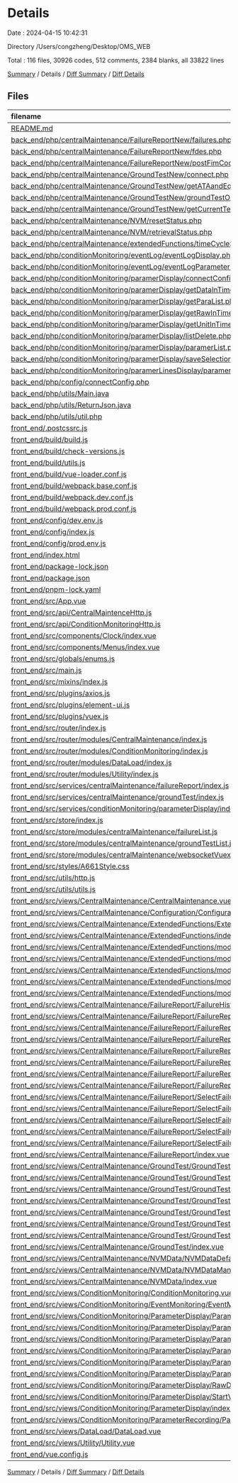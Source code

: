 # Details

Date : 2024-04-15 10:42:31

Directory /Users/congzheng/Desktop/OMS_WEB

Total : 116 files,  30926 codes, 512 comments, 2384 blanks, all 33822 lines

[Summary](results.md) / Details / [Diff Summary](diff.md) / [Diff Details](diff-details.md)

## Files
| filename | language | code | comment | blank | total |
| :--- | :--- | ---: | ---: | ---: | ---: |
| [README.md](/README.md) | Markdown | 64 | 0 | 25 | 89 |
| [back_end/php/centralMaintenance/FailureReportNew/failures.php](/back_end/php/centralMaintenance/FailureReportNew/failures.php) | PHP | 110 | 13 | 6 | 129 |
| [back_end/php/centralMaintenance/FailureReportNew/fdes.php](/back_end/php/centralMaintenance/FailureReportNew/fdes.php) | PHP | 156 | 15 | 30 | 201 |
| [back_end/php/centralMaintenance/FailureReportNew/postFimCodeForURL.php](/back_end/php/centralMaintenance/FailureReportNew/postFimCodeForURL.php) | PHP | 18 | 7 | 10 | 35 |
| [back_end/php/centralMaintenance/GroundTestNew/connect.php](/back_end/php/centralMaintenance/GroundTestNew/connect.php) | PHP | 14 | 7 | 2 | 23 |
| [back_end/php/centralMaintenance/GroundTestNew/getATAandEqui.php](/back_end/php/centralMaintenance/GroundTestNew/getATAandEqui.php) | PHP | 28 | 14 | 9 | 51 |
| [back_end/php/centralMaintenance/GroundTestNew/groundTestOrders.php](/back_end/php/centralMaintenance/GroundTestNew/groundTestOrders.php) | PHP | 6 | 3 | 5 | 14 |
| [back_end/php/centralMaintenance/GroundTestNew/getCurrentTests.php](/back_end/php/centralMaintenance/GroundTestNew/getCurrentTests.php) | PHP | 18 | 7 | 10 | 35 |
| [back_end/php/centralMaintenance/NVM/resetStatus.php](/back_end/php/centralMaintenance/NVM/resetStatus.php) | PHP | 34 | 6 | 3 | 43 |
| [back_end/php/centralMaintenance/NVM/retrievalStatus.php](/back_end/php/centralMaintenance/NVM/retrievalStatus.php) | PHP | 34 | 6 | 3 | 43 |
| [back_end/php/centralMaintenance/extendedFunctions/timeCycleStatus.php](/back_end/php/centralMaintenance/extendedFunctions/timeCycleStatus.php) | PHP | 32 | 6 | 4 | 42 |
| [back_end/php/conditionMonitoring/eventLog/eventLogDisplay.php](/back_end/php/conditionMonitoring/eventLog/eventLogDisplay.php) | PHP | 29 | 7 | 3 | 39 |
| [back_end/php/conditionMonitoring/eventLog/eventLogParameterDisplay.php](/back_end/php/conditionMonitoring/eventLog/eventLogParameterDisplay.php) | PHP | 27 | 7 | 4 | 38 |
| [back_end/php/conditionMonitoring/paramerDisplay/connectConfig.php](/back_end/php/conditionMonitoring/paramerDisplay/connectConfig.php) | PHP | 4 | 8 | 4 | 16 |
| [back_end/php/conditionMonitoring/paramerDisplay/getDataInTime.php](/back_end/php/conditionMonitoring/paramerDisplay/getDataInTime.php) | PHP | 58 | 7 | 27 | 92 |
| [back_end/php/conditionMonitoring/paramerDisplay/getParaList.php](/back_end/php/conditionMonitoring/paramerDisplay/getParaList.php) | PHP | 33 | 4 | 6 | 43 |
| [back_end/php/conditionMonitoring/paramerDisplay/getRawInTime.php](/back_end/php/conditionMonitoring/paramerDisplay/getRawInTime.php) | PHP | 32 | 3 | 9 | 44 |
| [back_end/php/conditionMonitoring/paramerDisplay/getUnitInTime.php](/back_end/php/conditionMonitoring/paramerDisplay/getUnitInTime.php) | PHP | 21 | 11 | 17 | 49 |
| [back_end/php/conditionMonitoring/paramerDisplay/listDelete.php](/back_end/php/conditionMonitoring/paramerDisplay/listDelete.php) | PHP | 38 | 5 | 17 | 60 |
| [back_end/php/conditionMonitoring/paramerDisplay/paramerList.php](/back_end/php/conditionMonitoring/paramerDisplay/paramerList.php) | PHP | 66 | 1 | 8 | 75 |
| [back_end/php/conditionMonitoring/paramerDisplay/saveSelection.php](/back_end/php/conditionMonitoring/paramerDisplay/saveSelection.php) | PHP | 38 | 3 | 11 | 52 |
| [back_end/php/conditionMonitoring/paramerLinesDisplay/paramerShowDynamic.php](/back_end/php/conditionMonitoring/paramerLinesDisplay/paramerShowDynamic.php) | PHP | 26 | 5 | 9 | 40 |
| [back_end/php/config/connectConfig.php](/back_end/php/config/connectConfig.php) | PHP | 4 | 3 | 4 | 11 |
| [back_end/php/utils/Main.java](/back_end/php/utils/Main.java) | Java | 5 | 69 | 9 | 83 |
| [back_end/php/utils/ReturnJson.java](/back_end/php/utils/ReturnJson.java) | Java | 14 | 0 | 0 | 14 |
| [back_end/php/utils/util.php](/back_end/php/utils/util.php) | PHP | 65 | 7 | 7 | 79 |
| [front_end/.postcssrc.js](/front_end/.postcssrc.js) | JavaScript | 7 | 2 | 2 | 11 |
| [front_end/build/build.js](/front_end/build/build.js) | JavaScript | 40 | 0 | 9 | 49 |
| [front_end/build/check-versions.js](/front_end/build/check-versions.js) | JavaScript | 45 | 0 | 10 | 55 |
| [front_end/build/utils.js](/front_end/build/utils.js) | JavaScript | 80 | 5 | 17 | 102 |
| [front_end/build/vue-loader.conf.js](/front_end/build/vue-loader.conf.js) | JavaScript | 21 | 0 | 2 | 23 |
| [front_end/build/webpack.base.conf.js](/front_end/build/webpack.base.conf.js) | JavaScript | 74 | 5 | 5 | 84 |
| [front_end/build/webpack.dev.conf.js](/front_end/build/webpack.dev.conf.js) | JavaScript | 78 | 12 | 7 | 97 |
| [front_end/build/webpack.prod.conf.js](/front_end/build/webpack.prod.conf.js) | JavaScript | 114 | 24 | 8 | 146 |
| [front_end/config/dev.env.js](/front_end/config/dev.env.js) | JavaScript | 6 | 0 | 2 | 8 |
| [front_end/config/index.js](/front_end/config/index.js) | JavaScript | 29 | 25 | 16 | 70 |
| [front_end/config/prod.env.js](/front_end/config/prod.env.js) | JavaScript | 4 | 0 | 1 | 5 |
| [front_end/index.html](/front_end/index.html) | HTML | 11 | 2 | 1 | 14 |
| [front_end/package-lock.json](/front_end/package-lock.json) | JSON | 14,730 | 0 | 1 | 14,731 |
| [front_end/package.json](/front_end/package.json) | JSON | 66 | 0 | 1 | 67 |
| [front_end/pnpm-lock.yaml](/front_end/pnpm-lock.yaml) | YAML | 6,087 | 0 | 919 | 7,006 |
| [front_end/src/App.vue](/front_end/src/App.vue) | Vue | 55 | 0 | 7 | 62 |
| [front_end/src/api/CentralMaintenceHttp.js](/front_end/src/api/CentralMaintenceHttp.js) | JavaScript | 15 | 5 | 5 | 25 |
| [front_end/src/api/ConditionMonitoringHttp.js](/front_end/src/api/ConditionMonitoringHttp.js) | JavaScript | 15 | 5 | 5 | 25 |
| [front_end/src/components/Clock/index.vue](/front_end/src/components/Clock/index.vue) | Vue | 37 | 0 | 2 | 39 |
| [front_end/src/components/Menus/index.vue](/front_end/src/components/Menus/index.vue) | Vue | 56 | 0 | 5 | 61 |
| [front_end/src/globals/enums.js](/front_end/src/globals/enums.js) | JavaScript | 80 | 8 | 9 | 97 |
| [front_end/src/main.js](/front_end/src/main.js) | JavaScript | 15 | 3 | 7 | 25 |
| [front_end/src/mixins/index.js](/front_end/src/mixins/index.js) | JavaScript | 2 | 3 | 2 | 7 |
| [front_end/src/plugins/axios.js](/front_end/src/plugins/axios.js) | JavaScript | 8 | 2 | 3 | 13 |
| [front_end/src/plugins/element-ui.js](/front_end/src/plugins/element-ui.js) | JavaScript | 7 | 1 | 3 | 11 |
| [front_end/src/plugins/vuex.js](/front_end/src/plugins/vuex.js) | JavaScript | 6 | 2 | 3 | 11 |
| [front_end/src/router/index.js](/front_end/src/router/index.js) | JavaScript | 19 | 1 | 5 | 25 |
| [front_end/src/router/modules/CentralMaintenance/index.js](/front_end/src/router/modules/CentralMaintenance/index.js) | JavaScript | 138 | 1 | 3 | 142 |
| [front_end/src/router/modules/ConditionMonitoring/index.js](/front_end/src/router/modules/ConditionMonitoring/index.js) | JavaScript | 35 | 1 | 3 | 39 |
| [front_end/src/router/modules/DataLoad/index.js](/front_end/src/router/modules/DataLoad/index.js) | JavaScript | 3 | 0 | 3 | 6 |
| [front_end/src/router/modules/Utility/index.js](/front_end/src/router/modules/Utility/index.js) | JavaScript | 3 | 0 | 3 | 6 |
| [front_end/src/services/centralMaintenance/failureReport/index.js](/front_end/src/services/centralMaintenance/failureReport/index.js) | JavaScript | 25 | 6 | 8 | 39 |
| [front_end/src/services/centralMaintenance/groundTest/index.js](/front_end/src/services/centralMaintenance/groundTest/index.js) | JavaScript | 33 | 3 | 10 | 46 |
| [front_end/src/services/conditionMonitoring/parameterDisplay/index.js](/front_end/src/services/conditionMonitoring/parameterDisplay/index.js) | JavaScript | 64 | 7 | 17 | 88 |
| [front_end/src/store/index.js](/front_end/src/store/index.js) | JavaScript | 13 | 3 | 4 | 20 |
| [front_end/src/store/modules/centralMaintenance/failureList.js](/front_end/src/store/modules/centralMaintenance/failureList.js) | JavaScript | 147 | 35 | 19 | 201 |
| [front_end/src/store/modules/centralMaintenance/groundTestList.js](/front_end/src/store/modules/centralMaintenance/groundTestList.js) | JavaScript | 98 | 18 | 29 | 145 |
| [front_end/src/store/modules/centralMaintenance/websocketVuex.js](/front_end/src/store/modules/centralMaintenance/websocketVuex.js) | JavaScript | 74 | 5 | 14 | 93 |
| [front_end/src/styles/A661Style.css](/front_end/src/styles/A661Style.css) | CSS | 316 | 26 | 98 | 440 |
| [front_end/src/utils/http.js](/front_end/src/utils/http.js) | JavaScript | 35 | 15 | 7 | 57 |
| [front_end/src/utils/utils.js](/front_end/src/utils/utils.js) | JavaScript | 40 | 27 | 12 | 79 |
| [front_end/src/views/CentralMaintenance/CentralMaintenance.vue](/front_end/src/views/CentralMaintenance/CentralMaintenance.vue) | Vue | 81 | 0 | 6 | 87 |
| [front_end/src/views/CentralMaintenance/Configuration/Configuration.vue](/front_end/src/views/CentralMaintenance/Configuration/Configuration.vue) | Vue | 9 | 0 | 5 | 14 |
| [front_end/src/views/CentralMaintenance/ExtendedFunctions/ExtendedFunctionsDefaultPage.vue](/front_end/src/views/CentralMaintenance/ExtendedFunctions/ExtendedFunctionsDefaultPage.vue) | Vue | 96 | 0 | 8 | 104 |
| [front_end/src/views/CentralMaintenance/ExtendedFunctions/index.vue](/front_end/src/views/CentralMaintenance/ExtendedFunctions/index.vue) | Vue | 5 | 0 | 0 | 5 |
| [front_end/src/views/CentralMaintenance/ExtendedFunctions/modules/EngineBalance.vue](/front_end/src/views/CentralMaintenance/ExtendedFunctions/modules/EngineBalance.vue) | Vue | 11 | 0 | 2 | 13 |
| [front_end/src/views/CentralMaintenance/ExtendedFunctions/modules/LegPhaseOperation.vue](/front_end/src/views/CentralMaintenance/ExtendedFunctions/modules/LegPhaseOperation.vue) | Vue | 155 | 0 | 9 | 164 |
| [front_end/src/views/CentralMaintenance/ExtendedFunctions/modules/OtherFunctions.vue](/front_end/src/views/CentralMaintenance/ExtendedFunctions/modules/OtherFunctions.vue) | Vue | 11 | 0 | 2 | 13 |
| [front_end/src/views/CentralMaintenance/ExtendedFunctions/modules/TimeCycles/TimeCyclesDefaultPage.vue](/front_end/src/views/CentralMaintenance/ExtendedFunctions/modules/TimeCycles/TimeCyclesDefaultPage.vue) | Vue | 177 | 0 | 5 | 182 |
| [front_end/src/views/CentralMaintenance/ExtendedFunctions/modules/TimeCycles/TimeCyclesSelect.vue](/front_end/src/views/CentralMaintenance/ExtendedFunctions/modules/TimeCycles/TimeCyclesSelect.vue) | Vue | 23 | 0 | 4 | 27 |
| [front_end/src/views/CentralMaintenance/FailureReport/FailureHistory.vue](/front_end/src/views/CentralMaintenance/FailureReport/FailureHistory.vue) | Vue | 765 | 0 | 92 | 857 |
| [front_end/src/views/CentralMaintenance/FailureReport/FailureReportDefaultPage.vue](/front_end/src/views/CentralMaintenance/FailureReport/FailureReportDefaultPage.vue) | Vue | 158 | 0 | 14 | 172 |
| [front_end/src/views/CentralMaintenance/FailureReport/FailureReportRadios/ExistingFDE.vue](/front_end/src/views/CentralMaintenance/FailureReport/FailureReportRadios/ExistingFDE.vue) | Vue | 269 | 1 | 46 | 316 |
| [front_end/src/views/CentralMaintenance/FailureReport/FailureReportRadios/ExistingFailure.vue](/front_end/src/views/CentralMaintenance/FailureReport/FailureReportRadios/ExistingFailure.vue) | Vue | 170 | 0 | 8 | 178 |
| [front_end/src/views/CentralMaintenance/FailureReport/FailureReportRadios/InBoundLegFDE.vue](/front_end/src/views/CentralMaintenance/FailureReport/FailureReportRadios/InBoundLegFDE.vue) | Vue | 223 | 0 | 17 | 240 |
| [front_end/src/views/CentralMaintenance/FailureReport/FailureReportRadios/InBoundLegFailure.vue](/front_end/src/views/CentralMaintenance/FailureReport/FailureReportRadios/InBoundLegFailure.vue) | Vue | 19 | 0 | 3 | 22 |
| [front_end/src/views/CentralMaintenance/FailureReport/FailureReportRadios/inBoundLegFailures/InBoundLegFailuresAll.vue](/front_end/src/views/CentralMaintenance/FailureReport/FailureReportRadios/inBoundLegFailures/InBoundLegFailuresAll.vue) | Vue | 175 | 0 | 11 | 186 |
| [front_end/src/views/CentralMaintenance/FailureReport/FailureReportRadios/inBoundLegFailures/InBoundLegFailuresSum.vue](/front_end/src/views/CentralMaintenance/FailureReport/FailureReportRadios/inBoundLegFailures/InBoundLegFailuresSum.vue) | Vue | 107 | 0 | 5 | 112 |
| [front_end/src/views/CentralMaintenance/FailureReport/SelectFailuresDetails.vue](/front_end/src/views/CentralMaintenance/FailureReport/SelectFailuresDetails.vue) | Vue | 260 | 2 | 25 | 287 |
| [front_end/src/views/CentralMaintenance/FailureReport/SelectFailuresHistory.vue](/front_end/src/views/CentralMaintenance/FailureReport/SelectFailuresHistory.vue) | Vue | 194 | 0 | 27 | 221 |
| [front_end/src/views/CentralMaintenance/FailureReport/SelectFailuresRadios/FlightDeckEffects.vue](/front_end/src/views/CentralMaintenance/FailureReport/SelectFailuresRadios/FlightDeckEffects.vue) | Vue | 119 | 0 | 9 | 128 |
| [front_end/src/views/CentralMaintenance/FailureReport/SelectFailuresRadios/Parameters.vue](/front_end/src/views/CentralMaintenance/FailureReport/SelectFailuresRadios/Parameters.vue) | Vue | 101 | 0 | 7 | 108 |
| [front_end/src/views/CentralMaintenance/FailureReport/SelectFailuresRadios/RootCause.vue](/front_end/src/views/CentralMaintenance/FailureReport/SelectFailuresRadios/RootCause.vue) | Vue | 48 | 0 | 8 | 56 |
| [front_end/src/views/CentralMaintenance/FailureReport/index.vue](/front_end/src/views/CentralMaintenance/FailureReport/index.vue) | Vue | 5 | 0 | 3 | 8 |
| [front_end/src/views/CentralMaintenance/GroundTest/GroundTestInteractiveTestPage.vue](/front_end/src/views/CentralMaintenance/GroundTest/GroundTestInteractiveTestPage.vue) | Vue | 222 | 1 | 40 | 263 |
| [front_end/src/views/CentralMaintenance/GroundTest/GroundTestNewTestPage.vue](/front_end/src/views/CentralMaintenance/GroundTest/GroundTestNewTestPage.vue) | Vue | 170 | 0 | 31 | 201 |
| [front_end/src/views/CentralMaintenance/GroundTest/GroundTestSelectTestNewPage.vue](/front_end/src/views/CentralMaintenance/GroundTest/GroundTestSelectTestNewPage.vue) | Vue | 253 | 24 | 39 | 316 |
| [front_end/src/views/CentralMaintenance/GroundTest/GroundTestSelectTestPage.vue](/front_end/src/views/CentralMaintenance/GroundTest/GroundTestSelectTestPage.vue) | Vue | 147 | 0 | 19 | 166 |
| [front_end/src/views/CentralMaintenance/GroundTest/GroundTestTestListPage.vue](/front_end/src/views/CentralMaintenance/GroundTest/GroundTestTestListPage.vue) | Vue | 227 | 0 | 36 | 263 |
| [front_end/src/views/CentralMaintenance/GroundTest/GroundTestThreeTestsPage.vue](/front_end/src/views/CentralMaintenance/GroundTest/GroundTestThreeTestsPage.vue) | Vue | 217 | 4 | 33 | 254 |
| [front_end/src/views/CentralMaintenance/GroundTest/GroundTestViewDetailPage.vue](/front_end/src/views/CentralMaintenance/GroundTest/GroundTestViewDetailPage.vue) | Vue | 142 | 0 | 11 | 153 |
| [front_end/src/views/CentralMaintenance/GroundTest/index.vue](/front_end/src/views/CentralMaintenance/GroundTest/index.vue) | Vue | 5 | 0 | 1 | 6 |
| [front_end/src/views/CentralMaintenance/NVMData/NVMDataDefaultPage.vue](/front_end/src/views/CentralMaintenance/NVMData/NVMDataDefaultPage.vue) | Vue | 138 | 0 | 11 | 149 |
| [front_end/src/views/CentralMaintenance/NVMData/NVMDataManagementPage.vue](/front_end/src/views/CentralMaintenance/NVMData/NVMDataManagementPage.vue) | Vue | 151 | 0 | 16 | 167 |
| [front_end/src/views/CentralMaintenance/NVMData/index.vue](/front_end/src/views/CentralMaintenance/NVMData/index.vue) | Vue | 5 | 0 | 0 | 5 |
| [front_end/src/views/ConditionMonitoring/ConditionMonitoring.vue](/front_end/src/views/ConditionMonitoring/ConditionMonitoring.vue) | Vue | 36 | 0 | 4 | 40 |
| [front_end/src/views/ConditionMonitoring/EventMonitoring/EventMonitoring.vue](/front_end/src/views/ConditionMonitoring/EventMonitoring/EventMonitoring.vue) | Vue | 9 | 0 | 5 | 14 |
| [front_end/src/views/ConditionMonitoring/ParameterDisplay/ParamGraphicDisplay/ParamFlightShow.vue](/front_end/src/views/ConditionMonitoring/ParameterDisplay/ParamGraphicDisplay/ParamFlightShow.vue) | Vue | 139 | 0 | 16 | 155 |
| [front_end/src/views/ConditionMonitoring/ParameterDisplay/ParamGraphicDisplay/components/ATA29.vue](/front_end/src/views/ConditionMonitoring/ParameterDisplay/ParamGraphicDisplay/components/ATA29.vue) | Vue | 147 | 0 | 16 | 163 |
| [front_end/src/views/ConditionMonitoring/ParameterDisplay/ParamGraphicDisplay/components/ATA32_BRAKE.vue](/front_end/src/views/ConditionMonitoring/ParameterDisplay/ParamGraphicDisplay/components/ATA32_BRAKE.vue) | Vue | 449 | 3 | 41 | 493 |
| [front_end/src/views/ConditionMonitoring/ParameterDisplay/ParamGraphicDisplay/components/ATA32_LG.vue](/front_end/src/views/ConditionMonitoring/ParameterDisplay/ParamGraphicDisplay/components/ATA32_LG.vue) | Vue | 162 | 0 | 24 | 186 |
| [front_end/src/views/ConditionMonitoring/ParameterDisplay/ParamListDisplay/ParamListDisplay.vue](/front_end/src/views/ConditionMonitoring/ParameterDisplay/ParamListDisplay/ParamListDisplay.vue) | Vue | 403 | 0 | 50 | 453 |
| [front_end/src/views/ConditionMonitoring/ParameterDisplay/ParameterSelect.vue](/front_end/src/views/ConditionMonitoring/ParameterDisplay/ParameterSelect.vue) | Vue | 76 | 0 | 9 | 85 |
| [front_end/src/views/ConditionMonitoring/ParameterDisplay/RawDataDisplay/RawDataDisplay.vue](/front_end/src/views/ConditionMonitoring/ParameterDisplay/RawDataDisplay/RawDataDisplay.vue) | Vue | 309 | 0 | 23 | 332 |
| [front_end/src/views/ConditionMonitoring/ParameterDisplay/StartView.vue](/front_end/src/views/ConditionMonitoring/ParameterDisplay/StartView.vue) | Vue | 593 | 1 | 98 | 692 |
| [front_end/src/views/ConditionMonitoring/ParameterDisplay/index.vue](/front_end/src/views/ConditionMonitoring/ParameterDisplay/index.vue) | Vue | 5 | 0 | 0 | 5 |
| [front_end/src/views/ConditionMonitoring/ParameterRecording/ParameterRecording.vue](/front_end/src/views/ConditionMonitoring/ParameterRecording/ParameterRecording.vue) | Vue | 9 | 0 | 5 | 14 |
| [front_end/src/views/DataLoad/DataLoad.vue](/front_end/src/views/DataLoad/DataLoad.vue) | Vue | 10 | 0 | 5 | 15 |
| [front_end/src/views/Utility/Utility.vue](/front_end/src/views/Utility/Utility.vue) | Vue | 10 | 0 | 5 | 15 |
| [front_end/vue.config.js](/front_end/vue.config.js) | JavaScript | 6 | 0 | 1 | 7 |

[Summary](results.md) / Details / [Diff Summary](diff.md) / [Diff Details](diff-details.md)